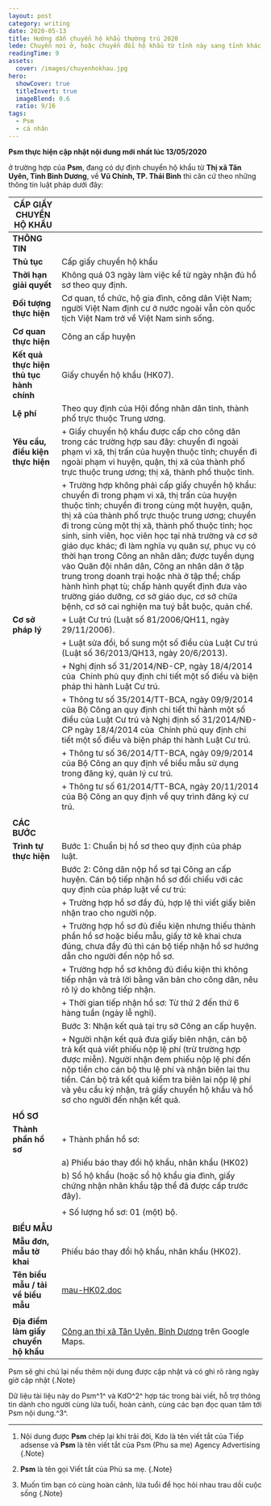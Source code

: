 ```yaml
---
layout: post
category: writing
date: 2020-05-13
title: Hướng dẫn chuyển hộ khẩu thường trú 2020
lede: Chuyển nơi ở, hoặc chuyển đổi hộ khẩu từ tỉnh này sang tỉnh khác, hay thành phố mới sinh sống
readingTime: 9
assets:
  cover: /images/chuyenhokhau.jpg
hero:
  showCover: true
  titleInvert: true
  imageBlend: 0.6
  ratio: 9/16
tags:
  - Psm
  - cá nhân
---
```

**Psm thực hiện cập nhật nội dung mới nhất lúc 13/05/2020**

ở trường hợp của **Psm**, đang có dự định chuyển hộ khẩu từ **Thị xã Tân Uyên, Tỉnh Bình Dương**, về **Vũ Chính, TP. Thái Bình** thì căn cứ theo những thông tin luật pháp dưới đây:

<Media ratio="844/1500" image="/images/chuyenhokhau.jpg"/>

| **CẤP GIẤY CHUYỂN HỘ KHẨU**              |                                                                                                                                                                                                                                                                                                                                                                                                                                                                                                                                                                                                                                                                  |
|------------------------------------------|------------------------------------------------------------------------------------------------------------------------------------------------------------------------------------------------------------------------------------------------------------------------------------------------------------------------------------------------------------------------------------------------------------------------------------------------------------------------------------------------------------------------------------------------------------------------------------------------------------------------------------------------------------------|
| **THÔNG TIN**                            |                                                                                                                                                                                                                                                                                                                                                                                                                                                                                                                                                                                                                                                                  |
| **Thủ tục**                              | Cấp giấy chuyển hộ khẩu                                                                                                                                                                                                                                                                                                                                                                                                                                                                                                                                                                                                                                          |
| **Thời hạn giải quyết**                  | Không quá 03 ngày làm việc kể từ ngày nhận đủ hồ sơ theo quy định.                                                                                                                                                                                                                                                                                                                                                                                                                                                                                                                                                                                               |
| **Đối tượng thực hiện**                  | Cơ quan, tổ chức, hộ gia đình, công dân Việt Nam; người Việt Nam định cư ở nước ngoài vẫn còn quốc tịch Việt Nam trở về Việt Nam sinh sống.                                                                                                                                                                                                                                                                                                                                                                                                                                                                                                                      |
| **Cơ quan thực hiện**                    | Công an cấp huyện                                                                                                                                                                                                                                                                                                                                                                                                                                                                                                                                                                                                                                                |
| **Kết quả thực hiện thủ tục hành chính** | Giấy chuyển hộ khẩu (HK07).                                                                                                                                                                                                                                                                                                                                                                                                                                                                                                                                                                                                                                      |
| **Lệ phí**                               | Theo quy định của Hội đồng nhân dân tỉnh, thành phố trực thuộc Trung ương.                                                                                                                                                                                                                                                                                                                                                                                                                                                                                                                                                                                       |
| **Yêu cầu, điều kiện thực hiện**         | + Giấy chuyển hộ khẩu được cấp cho công dân trong các trường hợp sau đây: chuyển đi ngoài phạm vi xã, thị trấn của huyện thuộc tỉnh; chuyển đi ngoài phạm vi huyện, quận, thị xã của thành phố trực thuộc trung ương; thị xã, thành phố thuộc tỉnh.                                                                                                                                                                                                                                                                                                                                                                                                              |
|                                          | + Trường hợp không phải cấp giấy chuyển hộ khẩu: chuyển đi trong phạm vi xã, thị trấn của huyện thuộc tỉnh; chuyển đi trong cùng một huyện, quận, thị xã của thành phố trực thuộc trung ương; chuyển đi trong cùng một thị xã, thành phố thuộc tỉnh; học sinh, sinh viên, học viên học tại nhà trường và cơ sở giáo dục khác; đi làm nghĩa vụ quân sự, phục vụ có thời hạn trong Công an nhân dân; được tuyển dụng vào Quân đội nhân dân, Công an nhân dân ở tập trung trong doanh trại hoặc nhà ở tập thể; chấp hành hình phạt tù; chấp hành quyết định đưa vào trường giáo dưỡng, cơ sở giáo dục, cơ sở chữa bệnh, cơ sở cai nghiện ma tuý bắt buộc, quản chế. |
| **Cơ sở pháp lý**                        | + Luật Cư trú (Luật số 81/2006/QH11, ngày 29/11/2006).                                                                                                                                                                                                                                                                                                                                                                                                                                                                                                                                                                                                           |
|                                          | + Luật sửa đổi, bổ sung một số điều của Luật Cư trú (Luật số 36/2013/QH13, ngày 20/6/2013).                                                                                                                                                                                                                                                                                                                                                                                                                                                                                                                                                                      |
|                                          | + Nghị định số 31/2014/NĐ-CP, ngày 18/4/2014 của  Chính phủ quy định chi tiết một số điều và biện pháp thi hành Luật Cư trú.                                                                                                                                                                                                                                                                                                                                                                                                                                                                                                                                     |
|                                          | + Thông tư số 35/2014/TT-BCA, ngày 09/9/2014 của Bộ Công an quy định chi tiết thi hành một số điều của Luật Cư trú và Nghị định số 31/2014/NĐ-CP ngày 18/4/2014 của  Chính phủ quy định chi tiết một số điều và biện pháp thi hành Luật Cư trú.                                                                                                                                                                                                                                                                                                                                                                                                                  |
|                                          | + Thông tư số 36/2014/TT-BCA, ngày 09/9/2014 của Bộ Công an quy định về biểu mẫu sử dụng trong đăng ký, quản lý cư trú.                                                                                                                                                                                                                                                                                                                                                                                                                                                                                                                                          |
|                                          | + Thông tư số 61/2014/TT-BCA, ngày 20/11/2014 của Bộ Công an quy định về quy trình đăng ký cư trú.                                                                                                                                                                                                                                                                                                                                                                                                                                                                                                                                                               |
|                                          |                                                                                                                                                                                                                                                                                                                                                                                                                                                                                                                                                                                                                                                                  |
| **CÁC BƯỚC**                             |                                                                                                                                                                                                                                                                                                                                                                                                                                                                                                                                                                                                                                                                  |
| **Trình tự thực hiện**                   | Bước 1: Chuẩn bị hồ sơ theo quy định của pháp luật.                                                                                                                                                                                                                                                                                                                                                                                                                                                                                                                                                                                                              |
|                                          | Bước 2: Công dân nộp hồ sơ tại Công an cấp huyện. Cán bộ tiếp nhận hồ sơ đối chiếu với các quy định của pháp luật về cư trú:                                                                                                                                                                                                                                                                                                                                                                                                                                                                                                                                     |
|                                          | + Trường hợp hồ sơ đầy đủ, hợp lệ thì viết giấy biên nhận trao cho người nộp.                                                                                                                                                                                                                                                                                                                                                                                                                                                                                                                                                                                    |
|                                          | + Trường hợp hồ sơ đủ điều kiện nhưng thiếu thành phần hồ sơ hoặc biểu mẫu, giấy tờ kê khai chưa đúng, chưa đầy đủ thì cán bộ tiếp nhận hồ sơ hướng dẫn cho người đến nộp hồ sơ.                                                                                                                                                                                                                                                                                                                                                                                                                                                                                 |
|                                          | + Trường hợp hồ sơ không đủ điều kiện thì không tiếp nhận và trả lời bằng văn bản cho công dân, nêu rõ lý do không tiếp nhận.                                                                                                                                                                                                                                                                                                                                                                                                                                                                                                                                    |
|                                          | + Thời gian tiếp nhận hồ sơ: Từ thứ 2 đến thứ 6 hàng tuần (ngày lễ nghỉ).                                                                                                                                                                                                                                                                                                                                                                                                                                                                                                                                                                                        |
|                                          | Bước 3: Nhận kết quả tại trụ sở Công an cấp huyện.                                                                                                                                                                                                                                                                                                                                                                                                                                                                                                                                                                                                               |
|                                          | + Người nhận kết quả đưa giấy biên nhận, cán bộ trả kết quả viết phiếu nộp lệ phí (trừ trường hợp được miễn). Người nhận đem phiếu nộp lệ phí đến nộp tiền cho cán bộ thu lệ phí và nhận biên lai thu tiền. Cán bộ trả kết quả kiểm tra biên lai nộp lệ phí và yêu cầu ký nhận, trả giấy chuyển hộ khẩu và hồ sơ cho người đến nhận kết quả.                                                                                                                                                                                                                                                                                           |
|                                          |                                                                                                                                                                                                                                                                                                                                                                                                                                                                                                                                                                                                                                                                  |
| **HỒ SƠ**                                |                                                                                                                                                                                                                                                                                                                                                                                                                                                                                                                                                                                                                                                                  |
| **Thành phần hồ sơ**                     | + Thành phần hồ sơ:                                                                                                                                                                                                                                                                                                                                                                                                                                                                                                                                                                                                                                              |
|                                          | a) Phiếu báo thay đổi hộ khẩu, nhân khẩu (HK02)                                                                                                                                                                                                                                                                                                                                                                                                                                                                                                                                                                                                                  |
|                                          | b) Sổ hộ khẩu (hoặc sổ hộ khẩu gia đình, giấy chứng nhận nhân khẩu tập thể đã được cấp trước đây).                                                                                                                                                                                                                                                                                                                                                                                                                                                                                                                                                               |
|                                          |                                                                                                                                                                                                                                                                                                                                                                                                                                                                                                                                                                                                                                                                  |
|                                          | + Số lượng hồ sơ: 01 (một) bộ.                                                                                                                                                                                                                                                                                                                                                                                                                                                                                                                                                                                                                                   |
|                                          |                                                                                                                                                                                                                                                                                                                                                                                                                                                                                                                                                                                                                                                                  |
| **BIỂU MẪU**                             |                                                                                                                                                                                                                                                                                                                                                                                                                                                                                                                                                                                                                                                                  |
| **Mẫu đơn, mẫu tờ khai**                 | Phiếu báo thay đổi hộ khẩu, nhân khẩu (HK02).                                                                                                                                                                                                                                                                                                                                                                                                                                                                                                                                                                                                                    |
| **Tên biểu mẫu / tải về biểu mẫu**       | [mau-HK02.doc](http://bocongan.gov.vn/KND/TTHC/Lists/BieuMau/Attachments/204/mau-HK02.doc)                                                                                                                                                                                                                                                                                                                                                                                                                                                                                                                                                                       |
|                                          |                                                                                                                                                                                                                                                                                                                                                                                                                                                                                                                                                                                                                                                                  |
| **Địa điểm làm giấy chuyển hộ khẩu**     | [Công an thị xã Tân Uyên, Bình Dương](https://goo.gl/maps/a3ijD17NNPEEuVUB6) trên Google Maps.                                                                                                                                                                                                                                                                                                                                                                                                                                                                                                                                                                   |

Psm sẽ ghi chú lại nếu thêm nội dung được cập nhật và có ghi rõ ràng ngày giờ cập nhật {.Note}

Dữ liệu tài liệu này do Psm^1^ và KdO^2^ hợp tác trong bài viết, hỗ trợ thông tin dành cho người cùng lứa tuổi, hoàn cảnh, cùng các bạn đọc quan tâm tới Psm nội dung.^3^.

---

1. Nội dung được **Psm** chép lại khi trải đời, Kdo là tên viết tắt của Tiếp adsense và **Psm** là tên viết tắt của Psm (Phu sa me) Agency Advertising {.Note}

2. **Psm** là tên gọi Viết tắt của Phù sa mẹ. {.Note}

3. Muốn tìm bạn có cùng hoàn cảnh, lứa tuổi để học hỏi nhau trau dồi cuộc sống {.Note}

<script>
import Media from "../../src/components/Media";

export default {
  components: { Media }
}
</script>
